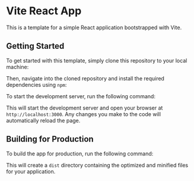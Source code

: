 # Vite React App

This is a template for a simple React application bootstrapped with Vite.

## Getting Started

To get started with this template, simply clone this repository to your local machine:


Then, navigate into the cloned repository and install the required dependencies using `npm`:


To start the development server, run the following command:


This will start the development server and open your browser at `http://localhost:3000`. Any changes you make to the code will automatically reload the page.

## Building for Production

To build the app for production, run the following command:


This will create a `dist` directory containing the optimized and minified files for your application.

